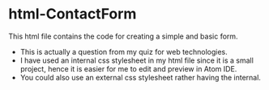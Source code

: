 # html-ContactForm

This html file contains the code for creating a simple and basic form.

- This is actually a question from my quiz for web technologies.
- I have used an internal css stylesheet in my html file since it is a small project, hence it is easier for me to edit and preview in Atom IDE.
- You could also use an external css stylesheet rather having the internal.
